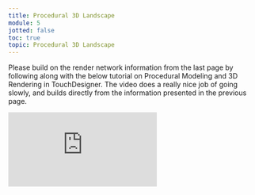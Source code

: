 ```yaml
---
title: Procedural 3D Landscape
module: 5
jotted: false
toc: true
topic: Procedural 3D Landscape
---
```


Please build on the render network information from the last page by following along with the below tutorial on Procedural Modeling and 3D Rendering in TouchDesigner. The video does a really nice job of going slowly, and builds directly from the information presented in the previous page. 

<div class="embed-responsive embed-responsive-16by9"><iframe class="embed-responsive-item" src="https://www.youtube.com/embed/P76ECNyfir4" frameborder="0" allow="accelerometer; autoplay; encrypted-media; gyroscope; picture-in-picture" allowfullscreen></iframe></div>
